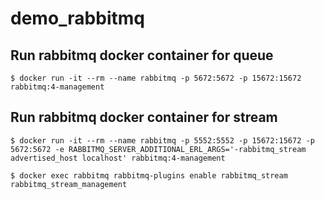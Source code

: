 # demo_rabbitmq

## Run rabbitmq docker container for queue
```
$ docker run -it --rm --name rabbitmq -p 5672:5672 -p 15672:15672 rabbitmq:4-management
```

## Run rabbitmq docker container for stream 
```
$ docker run -it --rm --name rabbitmq -p 5552:5552 -p 15672:15672 -p 5672:5672 -e RABBITMQ_SERVER_ADDITIONAL_ERL_ARGS='-rabbitmq_stream advertised_host localhost' rabbitmq:4-management
```

```
$ docker exec rabbitmq rabbitmq-plugins enable rabbitmq_stream rabbitmq_stream_management
```
